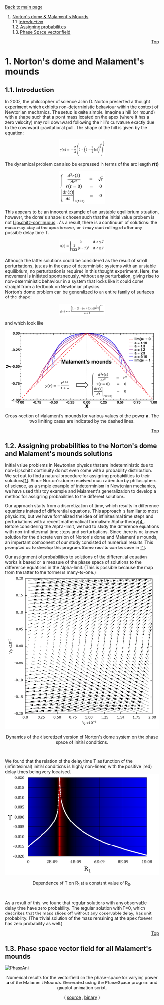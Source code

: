 <a id='Top'></a>[Back to main page](../README.md)

1. [Norton's dome & Malament's Mounds](#background)<br />
    1.1. [Introduction](#background_Intro)<br />
    1.2. [Assigning probabilities](#background_Prob)<br />
    1.3. [Phase Space vector field](#background_Phase)<br />

<div ALIGN="right"  > 
    
[Top](#Top)  </div>

# <a id='background'></a> 1. Norton's dome and Malament's mounds  

##  <a id='background_Intro'></a> 1.1. Introduction
In 2003, the philosopher of science John D. Norton presented a thought experiment which exhibits non-deterministic behaviour 
within the context of Newtonian mechanics. The setup is quite simple. Imagine a hill (or mound) with a shape such that a point 
mass located on the apex (where it has a zero velocity) may roll downward following the hill's curvature exactly due to the 
downward gravitational pull. The shape of the hill is given by the equation:
<p align="center"> <img src="../images/DomeEquation.png" width=30% height=30% /> </p>

The dynamical problem can also be expressed in terms of the arc length **r(t)**
<p align="center"><img src="../images/rProblem.png" width=30% height=30% alignment="center"/></p>

This appears to be an innocent example of an unstable equilibrium situation, however, the dome's shape is chosen such that 
the initial value problem is not 
[Lipschitz-continuous](https://en.wikipedia.org/wiki/Lipschitz_continuity)
. As a result, 
there is a continuum of solutions: the mass may stay at the apex forever, or it may start rolling of after any possible 
delay time T.<br /> 
<p align="center"><img src="../images/Solutions.png" width=30% height=30% /></p>

Although the latter solutions could be considered as the result of small perturbations, just as in the case of deterministic 
systems with an unstable equilibrium, no perturbation is required in this thought experiment. Here, the movement is initiated 
spontaneously, without any perturbation, giving rise to non-deterministic behaviour in a system that looks like it could come straight 
from a textbook on Newtonian physics.<br />
Norton's dome problem can be generalized to an entire family of surfaces of the shape:
<p align="center"><img src="../images/MalamentEquation.png" width=30% height=30% /></p>
and which look like

![MalamentMounds](../images/Mounds.png)
<p align="center" width=60%>
Cross-section of Malament's mounds for various values of the power <b>a</b>. The two limiting cases are 
indicated by the dashed lines.</p>
<div ALIGN="right"  > 
    
[Top](#Top)  </div>

## <a id='background_Prob'></a> 1.2. Assigning probabilities to the Norton's dome and Malament's mounds solutions
Initial value problems in Newtonian physics that are indeterministic due to non-Lipschitz continuity do not even come with a probability distribution.
We set out to find a natural procedure for assigning probabilities to their solutions[\[1\]](3_ReferenceList.md#ref_DS1).
Since Norton's dome received much attention by philosophers of science, as a simple example of indeterminism in Newtonian mechanics, we have used this toy example and Malament's generalization to develop a method for assigning probabilities to the different solutions.<br />

Our approach starts from a discretization of time, which results in difference equations instead of differential equations.
This approach is familiar to most physicists, but we have formalized the idea of infinitesimal time steps and perturbations with a recent mathematical 
formalism: Alpha-theory[\[4\]](3_ReferenceList.md#ref_NonSA).
Before considering the Alpha-limit, we had to study the difference equations with non-infinitesimal time steps and perturbations.
Since there is no known solution for the discrete version of Norton's dome and Malament's mounds, an important component of our study consisted of numerical results.
This prompted us to develop this program. Some results can be seen in [\[1\]](3_ReferenceList.md#ref_DS1).

Our assignment of probabilities to solutions of the differential equation works is based on a measure of the phase space of solutions 
to the difference equations in the Alpha-limit. (This is possible because the map from the latter to the former is many-to-one.)
![PhaseSpace](../images/PhaseSpace.png)
<p align="center" width=60%>
Dynamics of the discretized version of Norton's dome system on the phase space of initial conditions.</p>
<br />

We found that the relation of the delay time T as function of the (infinitesimal) initial conditions is highly non-linear, with the positive 
(red) delay times being very localised.
![DelayDist](../images/NonLinearDelay.png)
<p align="center" width=60%>
Dependence of T on R<sub>1</sub> at a constant value of R<sub>0</sub>.</p>
<br />

As a result of this, we found that regular solutions with any observable delay time have zero probability.
The regular solution with T=0, which describes that the mass slides off without any observable delay, has unit probability.
(The trivial solution of the mass remaining at the apex forever has zero probability as well.)
<br />
<div ALIGN="right"  > 
    
[Top](#Top)  </div>

## <a id='background_Phase'></a> 1.3. Phase space vector field for all Malament's mounds

![PhaseAni](../images/PhaseSpaceMalAni.gif) 
<div align="center" width=60%>
Numerical results for the vectorfield on the phase-space for varying power
<b>a</b> of the Malament Mounds. Generated using the PhaseSpace program and gnuplot animation script.

(
[source](../source/PhaseSpace/) , 
[binary](../bin/)
)
</div> 
